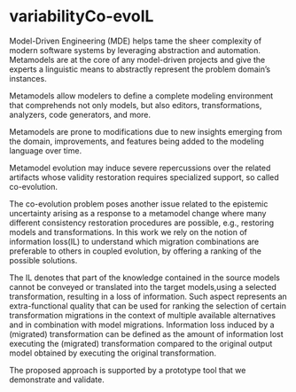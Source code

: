 # variabilityCo-evoIL
Model-Driven Engineering (MDE) helps tame the sheer complexity of modern software systems by leveraging abstraction and automation.
Metamodels are at the core of any model-driven projects and give the experts a linguistic means to abstractly represent the problem domain’s instances.

Metamodels allow modelers to define a complete modeling environment that comprehends not only models, but also editors, transformations, analyzers, code generators, and more. 

Metamodels are prone to modifications due to new insights emerging from the domain, improvements, and features being added to the modeling language over time. 

Metamodel evolution may induce severe repercussions over the related artifacts whose validity restoration requires specialized support, so called co-evolution. 

The co-evolution problem poses another issue related to the epistemic uncertainty arising as a response to a metamodel change where many different consistency restoration procedures are possible, e.g., restoring models and transformations. In this work we rely on the notion of information loss(IL) to understand which migration combinations are preferable to others in coupled evolution, by offering a ranking of the possible solutions. 

The IL denotes that part of the knowledge contained in the source models cannot be conveyed or translated into the target models,using a selected transformation, resulting in a loss of information. Such aspect represents an extra-functional quality that can be used for ranking the selection of certain transformation migrations in the context of multiple available alternatives and in combination with model migrations. Information loss induced by a (migrated) transformation can be defined as the amount of information lost executing the (migrated) transformation compared to the original output model obtained by executing the original transformation. 

The proposed approach is supported by a prototype tool that we demonstrate and validate.

